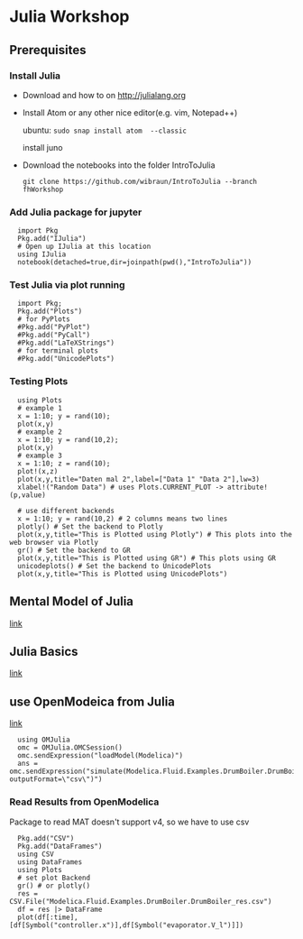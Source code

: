 # Julia Workshop

## Prerequisites

### Install Julia

* Download and how to on http://julialang.org
* Install Atom or any other nice editor(e.g. vim, Notepad++)

  ubuntu:
  `sudo snap install atom  --classic`

  install juno

* Download the notebooks into the folder IntroToJulia

  `git clone https://github.com/wibraun/IntroToJulia --branch fhWorkshop`

### Add Julia package for jupyter
```
  import Pkg
  Pkg.add("IJulia")
  # Open up IJulia at this location
  using IJulia
  notebook(detached=true,dir=joinpath(pwd(),"IntroToJulia"))
```

### Test Julia via plot running
```
  import Pkg;
  Pkg.add("Plots")
  # for PyPlots
  #Pkg.add("PyPlot")
  #Pkg.add("PyCall")
  #Pkg.add("LaTeXStrings")
  # for terminal plots
  #Pkg.add("UnicodePlots")
```
### Testing Plots
```
  using Plots
  # example 1
  x = 1:10; y = rand(10);
  plot(x,y)
  # example 2
  x = 1:10; y = rand(10,2);
  plot(x,y)
  # example 3
  x = 1:10; z = rand(10);
  plot!(x,z)
  plot(x,y,title="Daten mal 2",label=["Data 1" "Data 2"],lw=3)
  xlabel!("Random Data") # uses Plots.CURRENT_PLOT -> attribute!(p,value)

  # use different backends
  x = 1:10; y = rand(10,2) # 2 columns means two lines
  plotly() # Set the backend to Plotly
  plot(x,y,title="This is Plotted using Plotly") # This plots into the web browser via Plotly
  gr() # Set the backend to GR
  plot(x,y,title="This is Plotted using GR") # This plots using GR
  unicodeplots() # Set the backend to UnicodePlots
  plot(x,y,title="This is Plotted using UnicodePlots")
```

## Mental Model of Julia

  [link](ucidatascienceinitiative.github.io/IntroToJulia/Html/JuliaMentalModel)

## Julia  Basics

  [link](https://github.com/wibraun/IntroToJulia)

## use OpenModeica from Julia

  [link](https://github.com/OpenModelica/OMJulia.jl)

```
  using OMJulia
  omc = OMJulia.OMCSession()
  omc.sendExpression("loadModel(Modelica)")
  ans = omc.sendExpression("simulate(Modelica.Fluid.Examples.DrumBoiler.DrumBoiler, outputFormat=\"csv\")")
```
### Read Results from OpenModelica

  Package to read MAT doesn't support v4, so we have to use csv
```
  Pkg.add("CSV")
  Pkg.add("DataFrames")
  using CSV
  using DataFrames
  using Plots
  # set plot Backend
  gr() # or plotly()
  res = CSV.File("Modelica.Fluid.Examples.DrumBoiler.DrumBoiler_res.csv")
  df = res |> DataFrame
  plot(df[:time],[df[Symbol("controller.x")],df[Symbol("evaporator.V_l")]])
```
